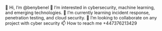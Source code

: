 👋 Hi, I’m @benybenel
👀 I’m interested in cybersecurity, machine learning, and emerging technologies.
🌱 I’m currently learning incident response, penetration testing, and cloud security.
💞️ I’m looking to collaborate on any project with cyber security
📫 How to reach me +447376213429
